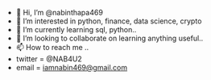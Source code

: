 - 👋 Hi, I’m @nabinthapa469
- 👀 I’m interested in python, finance, data science, crypto
- 🌱 I’m currently learning sql, python..
- 💞️ I’m looking to collaborate on learning anything useful..
- 📫 How to reach me ..
- twitter = @NAB4U2
- email = iamnabin469@gmail.com

<!---
nabinthapa469/nabinthapa469 is a ✨ special ✨ repository because its `README.md` (this file) appears on your GitHub profile.
You can click the Preview link to take a look at your changes.
--->
